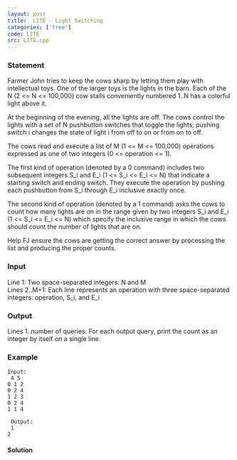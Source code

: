 ```yaml
---
layout: post
title:  LITE - Light Switching
categories: ['tree']
code: LITE
src: LITE.cpp
---
```


### **Statement**

  
Farmer John tries to keep the cows sharp by letting them play with
intellectual toys. One of the larger toys is the lights in the barn. Each of
the N (2 <= N <= 100,000) cow stalls conveniently numbered 1..N has a colorful
light above it.  
  
At the beginning of the evening, all the lights are off. The cows control the
lights with a set of N pushbutton switches that toggle the lights; pushing
switch i changes the state of light i from off to on or from on to off.  
  
The cows read and execute a list of M (1 <= M <= 100,000) operations expressed
as one of two integers (0 <= operation <= 1).  
  
The first kind of operation (denoted by a 0 command) includes two subsequent
integers S_i and E_i (1 <= S_i <= E_i <= N) that indicate a starting switch
and ending switch. They execute the operation by pushing each pushbutton from
S_i through E_i inclusive exactly once.  
  
The second kind of operation (denoted by a 1 command) asks the cows to count
how many lights are on in the range given by two integers S_i and E_i (1 <=
S_i <= E_i <= N) which specify the inclusive range in which the cows should
count the number of lights that are on.  
  
Help FJ ensure the cows are getting the correct answer by processing the list
and producing the proper counts.

### Input

  
Line 1: Two space-separated integers: N and M  
Lines 2..M+1: Each line represents an operation with three space-separated
integers: operation, S_i, and E_i

### Output

Lines 1..number of queries: For each output query, print the count as an
integer by itself on a single line.

### Example

    
    
    Input:  
     4 5  
    0 1 2  
    0 2 4  
    1 2 3  
    0 2 4  
    1 1 4  
      
     Output:  
     1  
    2  
    



#### **Solution**



